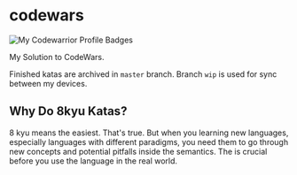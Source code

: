 # codewars

![My Codewarrior Profile Badges](https://www.codewars.com/users/Synthetic%20Dream/badges/large)

My Solution to CodeWars.

Finished katas are archived in `master` branch. Branch `wip` is used for sync between my devices.

## Why Do 8kyu Katas?

8 kyu means the easiest. That's true. But when you learning new languages, especially languages with different paradigms, you need them to go through new concepts and potential pitfalls inside the semantics. The is crucial before you use the language in the real world.
